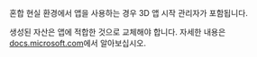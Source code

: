 ﻿혼합 현실 환경에서 앱을 사용하는 경우 3D 앱 시작 관리자가 포함됩니다.

생성된 자산은 앱에 적합한 것으로 교체해야 합니다. 자세한 내용은 [docs.microsoft.com](https://docs.microsoft.com/en-us/windows/mixed-reality/3d-app-launcher-design-guidance)에서 알아보십시오.
